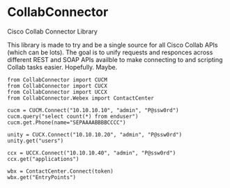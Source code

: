 # CollabConnector
 Cisco Collab Connector Library

This library is made to try and be a single source for all Cisco Collab APIs (which can be lots). The goal is to unify requests and responces across different REST and SOAP APIs availble to make connecting to and scripting Collab tasks easier.  Hopefully.  Maybe.

```commandline
from CollabConnector import CUCM
from CollabConnector import CUCX
from CollabConnector import UCCX
from CollabConnector.Webex import ContactCenter

cucm = CUCM.Connect("10.10.10.10", "admin", "P@ssw0rd")
cucm.query("select count(*) from enduser")
cucm.get.Phone(name="SEPAAAABBBBCCCC")

unity = CUCX.Connect("10.10.10.20", "admin", "P@ssw0rd")
unity.get("users")

ccx = UCCX.Connect("10.10.10.40", "admin", "P@ssw0rd")
ccx.get("applications")

wbx = ContactCenter.Connect(token)
wbx.get("EntryPoints")
```